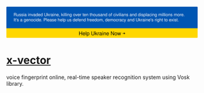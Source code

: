 [![SWUbanner](https://raw.githubusercontent.com/vshymanskyy/StandWithUkraine/main/banner2-direct.svg)](https://supportukrainenow.org/)

# [x-vector](https://arbdevml.github.io/x-vector/)
voice fingerprint online, real-time speaker recognition system using Vosk library.
